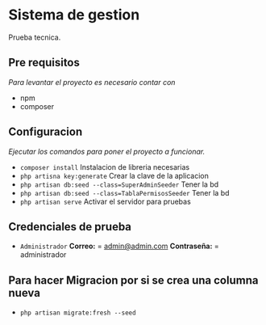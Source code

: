 # Sistema de gestion

Prueba tecnica.

## Pre requisitos
_Para levantar el proyecto es necesario contar con_

* npm
* composer

## Configuracion
_Ejecutar los comandos para poner el proyecto a funcionar._

* `composer install` Instalacion de libreria necesarias
* `php artisna key:generate` Crear la clave de la aplicacion
* `php artisan db:seed --class=SuperAdminSeeder` Tener la bd
* `php artisan db:seed --class=TablaPermisosSeeder` Tener la bd
* `php artisan serve` Activar el servidor para pruebas

## Credenciales de prueba

* `Administrador` 
**Correo:**     = admin@admin.com
**Contraseña:** = administrador


## Para hacer Migracion por si se crea una columna nueva
* `php artisan migrate:fresh --seed`
